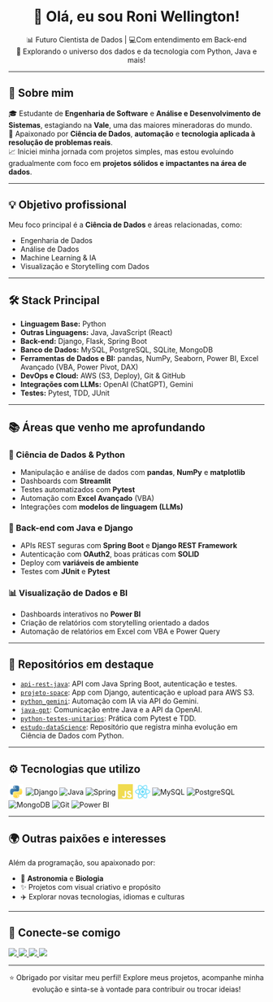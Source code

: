 <h1 align="center">👋 Olá, eu sou Roni Wellington!</h1>

<p align="center">
  📊 Futuro Cientista de Dados | 💻Com entendimento em Back-end <br>
  🚀 Explorando o universo dos dados e da tecnologia com Python, Java e mais!
</p>

---

## 🧠 Sobre mim

🎓 Estudante de **Engenharia de Software** e **Análise e Desenvolvimento de Sistemas**, estagiando na **Vale**, uma das maiores mineradoras do mundo.  
🧪 Apaixonado por **Ciência de Dados**, **automação** e **tecnologia aplicada à resolução de problemas reais**.  
📈 Iniciei minha jornada com projetos simples, mas estou evoluindo gradualmente com foco em **projetos sólidos e impactantes na área de dados**.

---

## 💡 Objetivo profissional

Meu foco principal é a **Ciência de Dados** e áreas relacionadas, como:

- Engenharia de Dados
- Análise de Dados
- Machine Learning & IA
- Visualização e Storytelling com Dados

---

## 🛠️ Stack Principal

- **Linguagem Base:** Python
- **Outras Linguagens:** Java, JavaScript (React)
- **Back-end:** Django, Flask, Spring Boot
- **Banco de Dados:** MySQL, PostgreSQL, SQLite, MongoDB
- **Ferramentas de Dados e BI:** pandas, NumPy, Seaborn, Power BI, Excel Avançado (VBA, Power Pivot, DAX)
- **DevOps e Cloud:** AWS (S3, Deploy), Git & GitHub
- **Integrações com LLMs:** OpenAI (ChatGPT), Gemini
- **Testes:** Pytest, TDD, JUnit

---

## 📚 Áreas que venho me aprofundando

### 🧬 Ciência de Dados & Python
- Manipulação e análise de dados com **pandas**, **NumPy** e **matplotlib**
- Dashboards com **Streamlit**
- Testes automatizados com **Pytest**
- Automação com **Excel Avançado** (VBA)
- Integrações com **modelos de linguagem (LLMs)**

### 🧱 Back-end com Java e Django
- APIs REST seguras com **Spring Boot** e **Django REST Framework**
- Autenticação com **OAuth2**, boas práticas com **SOLID**
- Deploy com **variáveis de ambiente**
- Testes com **JUnit** e **Pytest**

### 📊 Visualização de Dados e BI
- Dashboards interativos no **Power BI**
- Criação de relatórios com storytelling orientado a dados
- Automação de relatórios em Excel com VBA e Power Query

---

## 🌟 Repositórios em destaque

- [`api-rest-java`](https://github.com/RoniWellinton/api-rest-java): API com Java Spring Boot, autenticação e testes.
- [`projeto-space`](https://github.com/RoniWellinton/projeto-space): App com Django, autenticação e upload para AWS S3.
- [`python_gemini`](https://github.com/RoniWellinton/python_gemini): Automação com IA via API do Gemini.
- [`java-gpt`](https://github.com/RoniWellinton/java-gpt): Comunicação entre Java e a API da OpenAI.
- [`python-testes-unitarios`](https://github.com/RoniWellinton/python-testes-unitarios): Prática com Pytest e TDD.
- [`estudo-dataScience`](https://github.com/RoniWellinton/estudo-dataScience): Repositório que registra minha evolução em Ciência de Dados com Python.

---

## ⚙️ Tecnologias que utilizo

<div style="display: inline_block">
  <img align="center" alt="Python" height="30" src="https://raw.githubusercontent.com/devicons/devicon/master/icons/python/python-original.svg">
  <img align="center" alt="Django" height="30" src="https://cdn.worldvectorlogo.com/logos/django.svg">
  <img align="center" alt="Java" height="30" src="https://cdn.jsdelivr.net/gh/devicons/devicon/icons/java/java-original.svg">
  <img align="center" alt="Spring" height="30" src="https://cdn.jsdelivr.net/gh/devicons/devicon/icons/spring/spring-original.svg">
  <img align="center" alt="JavaScript" height="30" src="https://raw.githubusercontent.com/devicons/devicon/master/icons/javascript/javascript-plain.svg">
  <img align="center" alt="React" height="30" src="https://raw.githubusercontent.com/devicons/devicon/master/icons/react/react-original.svg">
  <img align="center" alt="MySQL" height="30" src="https://cdn.jsdelivr.net/gh/devicons/devicon/icons/mysql/mysql-original.svg">
  <img align="center" alt="PostgreSQL" height="30" src="https://cdn.jsdelivr.net/gh/devicons/devicon/icons/postgresql/postgresql-original.svg">
  <img align="center" alt="MongoDB" height="30" src="https://cdn.jsdelivr.net/gh/devicons/devicon/icons/mongodb/mongodb-original.svg">
  <img align="center" alt="Git" height="30" src="https://cdn.jsdelivr.net/gh/devicons/devicon/icons/git/git-original.svg">
  <img align="center" alt="Power BI" height="30" src="https://cdn.worldvectorlogo.com/logos/power-bi-1.svg">
</div>

---

## 🌍 Outras paixões e interesses

Além da programação, sou apaixonado por:

- 🌌 **Astronomia** e **Biologia**
- ✨ Projetos com visual criativo e propósito
- ✈️ Explorar novas tecnologias, idiomas e culturas

---

## 📲 Conecte-se comigo

<div>
  <a href="https://www.youtube.com/@roni23wellington/playlists" target="_blank">
    <img src="https://img.shields.io/badge/Youtube-red?style=for-the-badge&logo=youtube&logoColor=white">
  </a>
  <a href="https://www.instagram.com/roniwellington/" target="_blank">
    <img src="https://img.shields.io/badge/Instagram-purple?style=for-the-badge&logo=instagram&logoColor=white">
  </a>
  <a href="mailto:roniwellington@gmail.com" target="_blank">
    <img src="https://img.shields.io/badge/Gmail-darkred?style=for-the-badge&logo=gmail&logoColor=white">
  </a>
  <a href="https://www.linkedin.com/in/roniwellington" target="_blank">
    <img src="https://img.shields.io/badge/LinkedIn-blue?style=for-the-badge&logo=linkedin&logoColor=white">
  </a>
</div>

---

<p align="center">
  ⭐ Obrigado por visitar meu perfil! Explore meus projetos, acompanhe minha evolução e sinta-se à vontade para contribuir ou trocar ideias!
</p>
